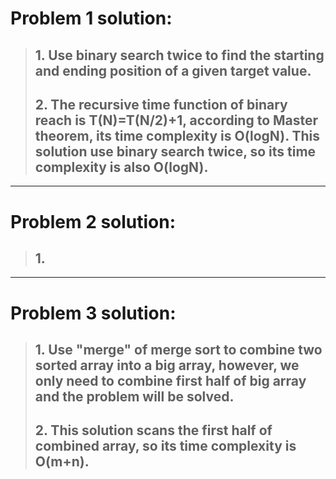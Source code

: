 # Problem 1 solution:
>## 1. Use binary search twice to find the starting and ending position of a given target value.
>## 2. The recursive time function of binary reach is T(N)=T(N/2)+1, according to Master theorem, its time complexity is O(logN). This solution use binary search twice, so its time complexity is also O(logN).

---
# Problem 2 solution:
>## 1.

---
# Problem 3 solution:
>## 1. Use "merge" of merge sort to combine two sorted array into a big array, however, we only need to combine first half of big array and the problem will be solved.
>## 2. This solution scans the first half of combined array, so its time complexity is O(m+n).